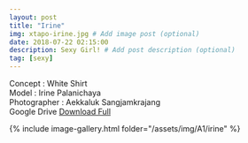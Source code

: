 ```yaml
---
layout: post
title: "Irine"
img: xtapo-irine.jpg # Add image post (optional)
date: 2018-07-22 02:15:00
description: Sexy Girl! # Add post description (optional)
tag: [sexy]
---
```

Concept : White Shirt  
Model : Irine Palanichaya  
Photographer : Aekkaluk Sangjamkrajang   
Google Drive [Download Full](http://gestyy.com/e0GvjY)


{% include image-gallery.html folder="/assets/img/A1/irine" %}
